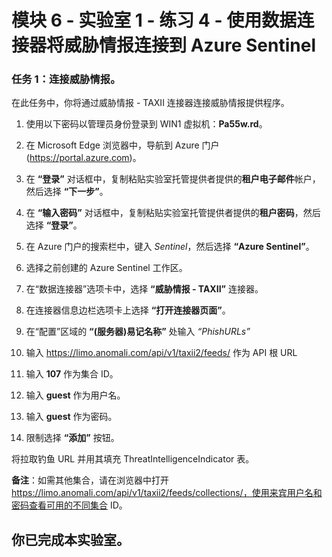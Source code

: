 # 模块 6 - 实验室 1 - 练习 4 - 使用数据连接器将威胁情报连接到 Azure Sentinel

### 任务 1：连接威胁情报。

在此任务中，你将通过威胁情报 - TAXII 连接器连接威胁情报提供程序。

1. 使用以下密码以管理员身份登录到 WIN1 虚拟机：**Pa55w.rd**。  

2. 在 Microsoft Edge 浏览器中，导航到 Azure 门户 (https://portal.azure.com)。

3. 在 **“登录”** 对话框中，复制粘贴实验室托管提供者提供的**租户电子邮件**帐户，然后选择 **“下一步”**。

4. 在 **“输入密码”** 对话框中，复制粘贴实验室托管提供者提供的**租户密码**，然后选择 **“登录”**。

5. 在 Azure 门户的搜索栏中，键入 *Sentinel*，然后选择 **“Azure Sentinel”**。

6. 选择之前创建的 Azure Sentinel 工作区。

7. 在“数据连接器”选项卡中，选择 **“威胁情报 - TAXII”** 连接器。

8. 在连接器信息边栏选项卡上选择 **“打开连接器页面”**。

9. 在“配置”区域的 **“(服务器)易记名称”** 处输入 *“PhishURLs”*

10. 输入 https://limo.anomali.com/api/v1/taxii2/feeds/ 作为 API 根 URL

11. 输入 **107** 作为集合 ID。

12. 输入 **guest** 作为用户名。

13. 输入 **guest** 作为密码。

14. 限制选择 **“添加”** 按钮。

将拉取钓鱼 URL 并用其填充 ThreatIntelligenceIndicator 表。

**备注**：如需其他集合，请在浏览器中打开 https://limo.anomali.com/api/v1/taxii2/feeds/collections/，使用来宾用户名和密码查看可用的不同集合 ID。

## 你已完成本实验室。
